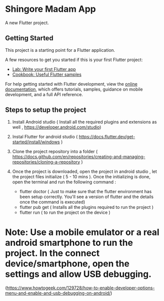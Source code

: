 # Shingore Madam App

A new Flutter project.

## Getting Started

This project is a starting point for a Flutter application.

A few resources to get you started if this is your first Flutter project:

- [Lab: Write your first Flutter app](https://docs.flutter.dev/get-started/codelab)
- [Cookbook: Useful Flutter samples](https://docs.flutter.dev/cookbook)

For help getting started with Flutter development, view the
[online documentation](https://docs.flutter.dev/), which offers tutorials,
samples, guidance on mobile development, and a full API reference.

## Steps to setup the project

1) Install Android studio ( Install all the required plugins and extensions as well , https://developer.android.com/studio)

2) Instal Flutter for android studio ( https://docs.flutter.dev/get-started/install/windows )

3) Clone the project repository into a folder ( https://docs.github.com/en/repositories/creating-and-managing-repositories/cloning-a-repository )

4) Once the project is downloaded, open the project in android studio , let the project files initialize ( 5 - 10 mins ). Once the initializing is done, open the terminal and run the following command : 
    - flutter doctor ( Just to make sure that the flutter environment has been setup correctly. You'll see a version of flutter and the details once the command is executed)
    - flutter pub get ( Installs all the plugins required to run the project )
    - flutter run ( to run the project on the device )

# Note: Use a mobile emulator or a real android smartphone to run the project. In the connect device/smartphone, open the settings and allow USB debugging.
(https://www.howtogeek.com/129728/how-to-enable-developer-options-menu-and-enable-and-usb-debugging-on-android/) 

